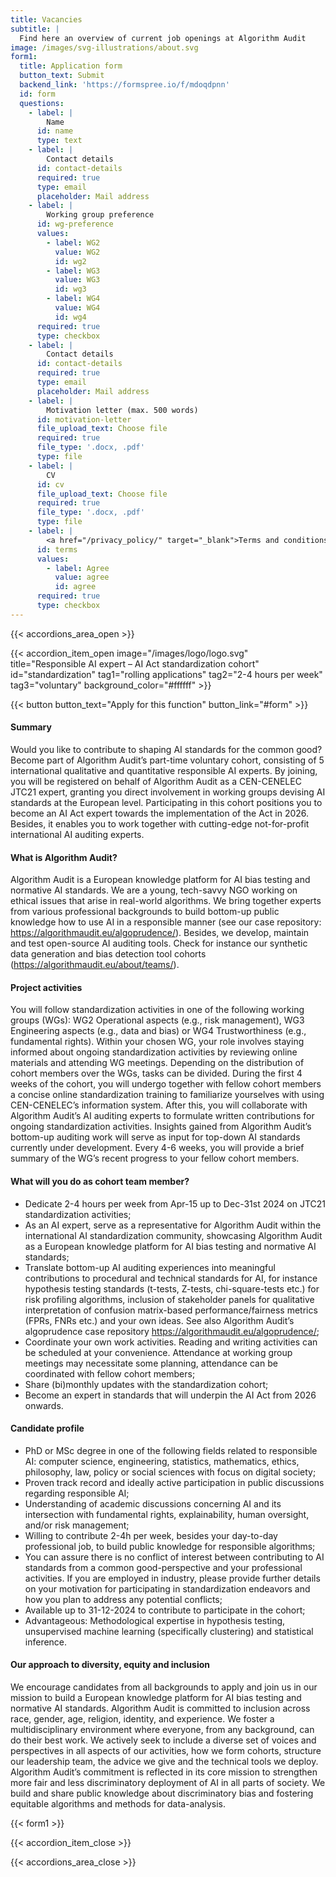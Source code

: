 ```yaml
---
title: Vacancies
subtitle: |
  Find here an overview of current job openings at Algorithm Audit
image: /images/svg-illustrations/about.svg
form1:
  title: Application form
  button_text: Submit
  backend_link: 'https://formspree.io/f/mdoqdpnn'
  id: form
  questions:
    - label: |
        Name
      id: name
      type: text
    - label: |
        Contact details
      id: contact-details
      required: true
      type: email
      placeholder: Mail address
    - label: |
        Working group preference
      id: wg-preference
      values:
        - label: WG2
          value: WG2
          id: wg2
        - label: WG3
          value: WG3
          id: wg3
        - label: WG4
          value: WG4
          id: wg4
      required: true
      type: checkbox
    - label: |
        Contact details
      id: contact-details
      required: true
      type: email
      placeholder: Mail address
    - label: |
        Motivation letter (max. 500 words)
      id: motivation-letter
      file_upload_text: Choose file
      required: true
      file_type: '.docx, .pdf'
      type: file
    - label: |
        CV
      id: cv
      file_upload_text: Choose file
      required: true
      file_type: '.docx, .pdf'
      type: file
    - label: |
        <a href="/privacy_policy/" target="_blank">Terms and conditions</a>
      id: terms
      values:
        - label: Agree
          value: agree
          id: agree
      required: true
      type: checkbox
---
```


{{< accordions_area_open >}}

{{< accordion_item_open image="/images/logo/logo.svg" title="Responsible AI expert – AI Act standardization cohort" id="standardization" tag1="rolling applications" tag2="2-4 hours per week" tag3="voluntary" background_color="#ffffff" >}}

{{< button button_text="Apply for this function" button_link="#form" >}}

#### Summary

Would you like to contribute to shaping AI standards
for the common good? Become part of Algorithm Audit’s part-time voluntary cohort,
consisting of 5 international qualitative and quantitative responsible AI
experts. By joining, you will be registered on behalf of Algorithm Audit as a CEN-CENELEC
JTC21 expert, granting you direct involvement in working groups devising AI
standards at the European level. Participating in this cohort positions you to
become an AI Act expert towards the implementation of the Act in 2026. Besides,
it enables you to work together with cutting-edge not-for-profit international AI
auditing experts.

#### What is Algorithm Audit?

Algorithm Audit is a European knowledge platform for
AI bias testing and normative AI standards. We are a young, tech-savvy NGO working
on ethical issues that arise in real-world algorithms. We bring together
experts from various professional backgrounds to build bottom-up public
knowledge how to use AI in a responsible manner (see our case repository: https://algorithmaudit.eu/algoprudence/).
Besides, we develop, maintain and test open-source AI auditing tools. Check for
instance our synthetic data generation and bias detection tool cohorts (https://algorithmaudit.eu/about/teams/).

#### &#xA;Project activities

You will follow standardization activities in one of
the following working groups (WGs): WG2 Operational aspects (e.g., risk
management), WG3 Engineering aspects (e.g., data and bias) or WG4
Trustworthiness (e.g., fundamental rights). Within your chosen WG, your role
involves staying informed about ongoing standardization activities by reviewing
online materials and attending WG meetings. Depending on the distribution of
cohort members over the WGs, tasks can be divided. During the first 4 weeks of
the cohort, you will undergo together with fellow cohort members a concise online
standardization training to familiarize yourselves with using CEN-CENELEC’s
information system. After this, you will collaborate with Algorithm Audit’s AI
auditing experts to formulate written contributions for ongoing standardization
activities. Insights gained from Algorithm Audit’s bottom-up auditing work will
serve as input for top-down AI standards currently under development. Every 4-6
weeks, you will provide a brief summary of the WG’s recent progress to your
fellow cohort members.

#### &#xA;&#xA;What will you do as cohort team member?   

* Dedicate 2-4 hours per week from Apr-15 up to Dec-31st
  2024 on JTC21 standardization activities;
* As an AI expert, serve as a representative for Algorithm
  Audit within the international AI standardization community, showcasing
  Algorithm Audit as a European knowledge platform for AI bias testing and
  normative AI standards;
* Translate bottom-up AI auditing experiences into meaningful contributions to procedural and technical standards for AI, for instance hypothesis testing standards (t-tests, Z-tests, chi-square-tests etc.)
  for risk profiling algorithms, inclusion of stakeholder panels for qualitative
  interpretation of confusion matrix-based performance/fairness metrics (FPRs, FNRs
  etc.) and your own ideas. See also Algorithm Audit’s algoprudence case repository
  https://algorithmaudit.eu/algoprudence/;
* Coordinate your own work activities. Reading and writing activities can be scheduled at your convenience. Attendance at working group meetings may necessitate some planning, attendance can be coordinated with fellow cohort members;
* Share (bi)monthly updates with the standardization cohort;
* Become an expert in standards that will underpin the AI Act from 2026 onwards.

#### Candidate profile

* PhD or MSc degree in one of the following fields
  related to responsible AI: computer science, engineering, statistics,
  mathematics, ethics, philosophy, law, policy or social sciences with focus on digital society;
* Proven track record and ideally active
  participation in public discussions regarding responsible AI;
* Understanding of academic discussions concerning AI and its intersection
  with fundamental rights, explainability, human oversight, and/or risk management;
* Willing to contribute 2-4h per week, besides your day-to-day
  professional job, to build public knowledge for responsible algorithms;
* You can assure there is no conflict of interest
  between contributing to AI standards from a common good-perspective and your
  professional activities. If you are employed in industry, please provide
  further details on your motivation for participating in standardization endeavors and
  how you plan to address any potential conflicts;
* Available up to 31-12-2024 to contribute to participate
  in the cohort;
* Advantageous: Methodological expertise in hypothesis
  testing, unsupervised machine learning (specifically clustering) and
  statistical inference.

#### Our approach to diversity, equity and inclusion

We
encourage candidates from all backgrounds to apply and join us in our mission
to build a European knowledge platform for AI bias testing
and normative AI standards. Algorithm Audit is committed to inclusion across race, gender, age,
religion, identity, and experience. We foster a multidisciplinary environment
where everyone, from any background, can do their best work. We actively seek
to include a diverse set of voices and perspectives in all aspects of our activities,
how we form cohorts, structure our leadership team, the advice we give and the
technical tools we deploy. Algorithm Audit’s commitment is reflected in its
core mission to strengthen more fair and less discriminatory deployment of AI
in all parts of society. We build and share public knowledge about
discriminatory bias and fostering equitable algorithms and methods for
data-analysis.

{{< form1 >}}

{{< accordion_item_close >}}

{{< accordions_area_close >}}
